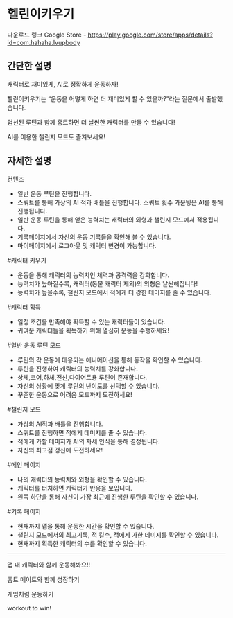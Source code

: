 # 헬린이키우기
다운로드 링크 Google Store - https://play.google.com/store/apps/details?id=com.hahaha.lvupbody

## 간단한 설명

캐릭터로 재미있게, AI로 정확하게 운동하자!

헬린이키우기는 “운동을 어떻게 하면 더 재미있게 할 수 있을까?”라는 질문에서 출발했습니다.

엄선된 루틴과 함께 홈트하면 더 날씬한 캐릭터를 만들 수 있습니다!

AI를 이용한 챌린지 모드도 즐겨보세요!

## 자세한 설명

컨텐츠

- 일반 운동 루틴을 진행합니다.
- 스쿼트를 통해 가상의 AI 적과 배틀을 진행합니다. 스쿼트 횟수 카운팅은 AI를 통해 진행됩니다.
- 일반 운동 루틴을 통해 얻은 능력치는 캐릭터의 외형과 챌린지 모드에서 적용됩니다.
- 기록페이지에서 자신의 운동 기록들을 확인해 볼 수 있습니다.
- 마이페이지에서 로그아웃 및 캐릭터 변경이 가능합니다.

#캐릭터 키우기

- 운동을 통해 캐릭터의 능력치인 체력과 공격력을 강화합니다.
- 능력치가 높아질수록, 캐릭터(동물 캐릭터 제외)의 외형은 날씬해집니다!
- 능력치가 높을수록, 챌린지 모드에서 적에게 더 강한 데미지를 줄 수 있습니다.

#캐릭터 획득

- 일정 조건을 만족해야 획득할 수 있는 캐릭터들이 있습니다.
- 귀여운 캐릭터들을 획득하기 위해 열심히 운동을 수행하세요!

#일반 운동 루틴 모드

- 루틴의 각 운동에 대응되는 애니메이션을 통해 동작을 확인할 수 있습니다.
- 루틴을 진행하여 캐릭터의 능력치를 강화합니다.
- 상체,코어,하체,전신,다이어트용 루틴이 존재합니다.
- 자신의 상황에 맞게 루틴의 난이도를 선택할 수 있습니다.
- 꾸준한 운동으로 어려움 모드까지 도전하세요!

#챌린지 모드 

- 가상의 AI적과 배틀을 진행합니다.
- 스쿼트를 진행하면 적에게 데미지를 줄 수 있습니다.
- 적에게 가할 데미지가 AI의 자세 인식을 통해 결정됩니다.
- 자신의 최고점 갱신에 도전하세요!

#메인 페이지

- 나의 캐릭터의 능력치와 외형을 확인할 수 있습니다.
- 캐릭터를 터치하면 캐릭터가 반응을 보입니다.
- 왼쪽 하단을 통해 자신이 가장 최근에 진행한 루틴을 확인할 수 있습니다.

#기록 페이지

- 현재까지 앱을 통해 운동한 시간을 확인할 수 있습니다.
- 챌린지 모드에서의 최고기록, 적 킬수, 적에게 가한 데미지를 확인할 수 있습니다.
- 현재까지 획득한 캐릭터의 수를 확인할 수 있습니다.

---

앱 내 캐릭터와 함께 운동해봐요!!

홈트 메이트와 함께 성장하기

게임처럼 운동하기

workout to win!
